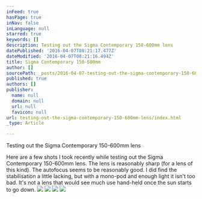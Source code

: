 ```yaml
---
inFeed: true
hasPage: true
inNav: false
inLanguage: null
starred: true
keywords: []
description: Testing out the Sigma Contemporary 150-600mm lens
datePublished: '2016-04-07T08:21:17.477Z'
dateModified: '2016-04-07T08:21:16.494Z'
title: Sigma Contemporary 150-600mm
author: []
sourcePath: _posts/2016-04-07-testing-out-the-sigma-contemporary-150-600mm-lens.md
published: true
authors: []
publisher:
  name: null
  domain: null
  url: null
  favicon: null
url: testing-out-the-sigma-contemporary-150-600mm-lens/index.html
_type: Article

---
```

Testing out the Sigma Contemporary 150-600mm lens

Here are a few shots I took recently while testing out the Sigma Contemporary 150-600mm lens. The lens is reasonably sharp (for a lens of this kind). The autofocus seems to be reasonably good. I did find the stabilisation a little lacking, but with a mono-pod and enough light it isn't too bad. It's not a lens that would see much use hand-held once the sun starts to go down.
![](https://the-grid-user-content.s3-us-west-2.amazonaws.com/79ed32e2-c9f5-4161-ac03-eb1a4bfdb786.jpg)
![](https://the-grid-user-content.s3-us-west-2.amazonaws.com/08637cab-4aaf-4f9d-844b-3dfb629d6cf1.jpg)
![](https://the-grid-user-content.s3-us-west-2.amazonaws.com/99992808-ba1f-4d39-a29c-f4b02027468c.jpg)
![](https://the-grid-user-content.s3-us-west-2.amazonaws.com/ecf29677-9b1f-4e3d-97d4-7171725eeff8.jpg)